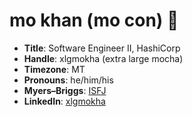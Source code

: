 # mo khan (mo con) 🍪

- **Title**: Software Engineer II, HashiCorp
- **Handle**: xlgmokha (extra large mocha)
- **Timezone**: MT
- **Pronouns**: he/him/his
- **Myers–Briggs**: [ISFJ](https://www.16personalities.com/isfj-personality)
- **LinkedIn**: [xlgmokha](https://www.linkedin.com/in/xlgmokha/)
